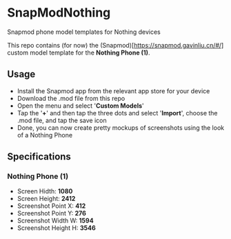 # SnapModNothing
Snapmod phone model templates for Nothing devices

This repo contains (for now) the (Snapmod)[https://snapmod.gavinliu.cn/#/] custom model template for the **Nothing Phone (1)**.

## Usage
* Install the Snapmod app from the relevant app store for your device
* Download the .mod file from this repo
* Open the menu and select '**Custom Models**'
* Tap the '**+**' and then tap the three dots and select '**Import**', choose the .mod file, and tap the save icon
* Done, you can now create pretty mockups of screenshots using the look of a Nothing Phone

## Specifications
### Nothing Phone (1)
* Screen Hidth: **1080**
* Screen Height: **2412**
* Screenshot Point X: **412**
* Screenshot Point Y: **276**
* Screenshot Width W: **1594**
* Screenshot Height H: **3546**
